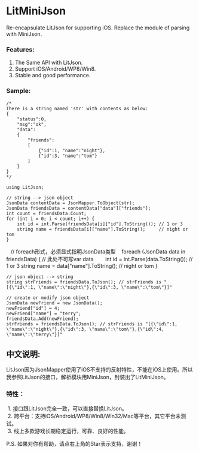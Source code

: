 LitMiniJson
===================================
  Re-encapsulate LitJson for supporting iOS. Replace the module of parsing with MiniJson.

### Features:
  1. The Same API with LitJson.<br />
  2. Support iOS/Android/WP8/Win8.<br />
  3. Stable and good performance.<br />

### Sample:
    /*
    There is a string named 'str' with contents as below:
    {
        "status":0,
        "msg":"ok",
        "data":
        {
            "friends":
            [
                {"id":1, "name":"night"},
                {"id":3, "name":"tom"}
            ]
        }
    }
    */

    using LitJson;

    // string --> json object
    JsonData contentData = JsonMapper.ToObject(str);
    JsonData friendsData = contentData["data"]["friends"];
    int count = friendsData.Count;
    for (int i = 0; i < count; i++) {
        int id = int.Parse(friendsData[i]["id"].ToString()); // 1 or 3
        string name = friendsData[i]["name"].ToString();     // night or tom
    }
    
    // foreach形式，必须显式指明JsonData类型
    foreach (JsonData data in friendsData) { // 此处不可写var data
        int id = int.Parse(data.ToString());   // 1 or 3
        string name = data["name"].ToString(); // night or tom
    }

    // json object --> string
    string strFriends = friendsData.ToJson(); // strFriends is "[{\"id\":1, \"name\":\"night\"},{\"id\":3, \"name\":\"tom\"}]"

    // create or modify json object
    JsonData newFriend = new JsonData();
    newFriend["id"] = 4;
    newFriend["name"] = "terry";
    friendsData.Add(newFriend);
    strFriends = friendsData.ToJson(); // strFriends is "[{\"id\":1, \"name\":\"night\"},{\"id\":3, \"name\":\"tom\"},{\"id\":4, \"name\":\"terry\"}]"


中文说明:
-----------------------------------
LitJson因为JsonMapper使用了iOS不支持的反射特性，不能在iOS上使用。所以我参照LitJson的接口，解析模块用MiniJson，封装出了LitMiniJson。

### 特性：
  1. 接口跟LitJson完全一致，可以直接替换LitJson。<br />
  2. 跨平台：支持iOS/Android/WP8/Win8/Win32/Mac等平台，其它平台未测试。<br />
  3. 线上多款游戏长期稳定运行，可靠、良好的性能。

P.S. 如果对你有帮助，请点右上角的Star表示支持，谢谢！
